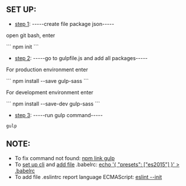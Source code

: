 ## SET UP:
- <u>step 1</u>: -----create file package json-----
<p>open git bash, enter</p>
```
npm init
```


- <u>step 2</u>: -----go to gulpfile.js and add all packages-----
<p>For production environment enter</p>
```
npm install --save gulp-sass
```
<p>For development environment enter</p>
```
npm install --save-dev gulp-sass
```

- <u>step 3</u>: -----run gulp command-----
```
gulp
```


## NOTE:
+ To fix command not found: <a href="https://docs.npmjs.com/cli/link">npm link gulp</a>
+ To <a href="https://babeljs.io/docs/usage/cli/">set up cli</a> and <a href="https://babeljs.io/docs/usage/babelrc/">add file</a> .babelrc: <a href="http://www.programwitherik.com/understanding-the-babel-compiler-2016/">echo '{ "presets": ["es2015"] }' > .babelrc</a>
+ To add file .eslintrc report language ECMAScript: <a href="http://eslint.org/docs/user-guide/getting-started">eslint --init</a>